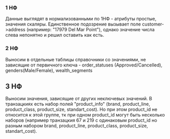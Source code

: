 ### 1 НФ

Данные выглядят в нормализованными по 1НФ - атрибуты простые, значения скаляры. Единственное подозрение вызывает поле customer->address (например: "17979 Del Mar Point"), однако значение числа слева непонятно и решил оставить как есть.

### 2 НФ
Выносим в отдельные таблицы справочники со значениями, не зависящие от первичного ключа - order_statuses (Approved/Cancelled), genders(Male/Female), wealth_segments

## 3 НФ
Выносим значения, зависящие от других неключевых значений. В транзацкиях есть набор полей "product_info" (brand, product_line, product_class, product_size, standart_cost).
Но при этом product_id не относится к этой группе, тк при одном product_id могут быть несколько наборов (например транзацкия 67 и 219 с одинаковым product_id но разным набором brand, product_line, product_class, product_size, standart_cost).